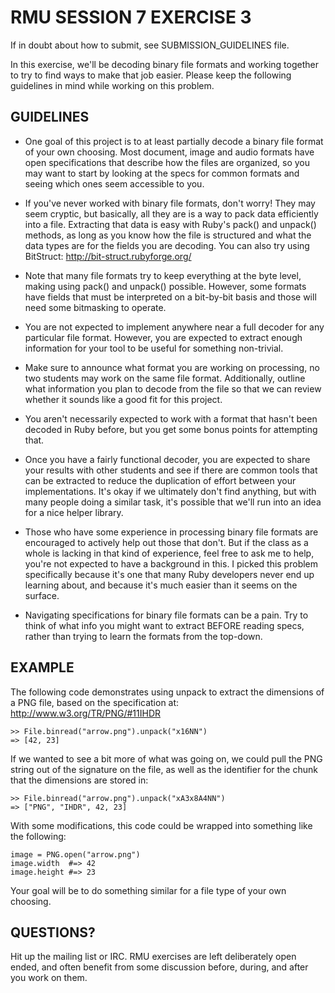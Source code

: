# RMU SESSION 7 EXERCISE 3

If in doubt about how to submit, see SUBMISSION_GUIDELINES file.

In this exercise, we'll be decoding binary file formats and working 
together to try to find ways to make that job easier. Please keep the following
guidelines in mind while working on this problem.

## GUIDELINES

* One goal of this project is to at least partially decode a binary file format
  of your own choosing. Most document, image and audio formats have open 
  specifications that describe how the files are organized, so you may want to 
  start by looking at the specs for common formats and seeing which ones seem 
  accessible to you.

* If you've never worked with binary file formats, don't worry! They may seem
  cryptic, but basically, all they are is a way to pack data efficiently into a
  file. Extracting that data is easy with Ruby's pack() and unpack() methods, as
  long as you know how the file is structured and what the data types are for
  the fields you are decoding. You can also try using BitStruct:
  http://bit-struct.rubyforge.org/

* Note that many file formats try to keep everything at the byte level, making
  using pack() and unpack() possible. However, some formats have fields that
  must be interpreted on a bit-by-bit basis and those will need some bitmasking
  to operate.

* You are not expected to implement anywhere near a full decoder for any
  particular file format. However, you are expected to extract enough
  information for your tool to be useful for something non-trivial.

* Make sure to announce what format you are working on processing, no two 
  students may work on the same file format. Additionally, outline what
  information you plan to decode from the file so that we can review whether it
  sounds like a good fit for this project.

* You aren't necessarily expected to work with a format that hasn't been decoded
  in Ruby before, but you get some bonus points for attempting that.

* Once you have a fairly functional decoder, you are expected to share your
  results with other students and see if there are common tools that can be
  extracted to reduce the duplication of effort between your implementations.
  It's okay if we ultimately don't find anything, but with many people doing a
  similar task, it's possible that we'll run into an idea for a nice helper
  library.

* Those who have some experience in processing binary file formats are 
  encouraged to actively help out those that don't. But if the class as a whole
  is lacking in that kind of experience, feel free to ask me to help, you're
  not expected to have a background in this. I picked this problem specifically
  because it's one that many Ruby developers never end up learning about, and
  because it's much easier than it seems on the surface.

* Navigating specifications for binary file formats can be a pain. Try to think
  of what info you might want to extract BEFORE reading specs, rather than
  trying to learn the formats from the top-down.

## EXAMPLE

The following code demonstrates using unpack to extract the dimensions of a PNG file,
based on the specification at: http://www.w3.org/TR/PNG/#11IHDR

    >> File.binread("arrow.png").unpack("x16NN")
    => [42, 23]

If we wanted to see a bit more of what was going on, we could pull the PNG
string out of the signature on the file, as well as the identifier for the
chunk that the dimensions are stored in:

    >> File.binread("arrow.png").unpack("xA3x8A4NN")
    => ["PNG", "IHDR", 42, 23]

With some modifications, this code could be wrapped into something like the
following:

    image = PNG.open("arrow.png")
    image.width  #=> 42
    image.height #=> 23

Your goal will be to do something similar for a file type of your own choosing.

## QUESTIONS?

Hit up the mailing list or IRC. RMU exercises are left deliberately open ended,
and often benefit from some discussion before, during, and after you work on
them. 
